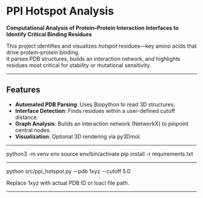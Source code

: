 # PPI Hotspot Analysis

**Computational Analysis of Protein–Protein Interaction Interfaces to Identify Critical Binding Residues**

This project identifies and visualizes *hotspot* residues—key amino acids that drive protein–protein binding.  
It parses PDB structures, builds an interaction network, and highlights residues most critical for stability or mutational sensitivity.

---

## Features
- **Automated PDB Parsing**: Uses Biopython to read 3D structures.
- **Interface Detection**: Finds residues within a user-defined cutoff distance.
- **Graph Analysis**: Builds an interaction network (NetworkX) to pinpoint central nodes.
- **Visualization**: Optional 3D rendering via py3Dmol.

---

python3 -m venv env
source env/bin/activate
pip install -r requirements.txt

---

python src/ppi_hotspot.py --pdb 1xyz --cutoff 5.0

Replace 1xyz with actual PDB ID or loacl file path.

---


